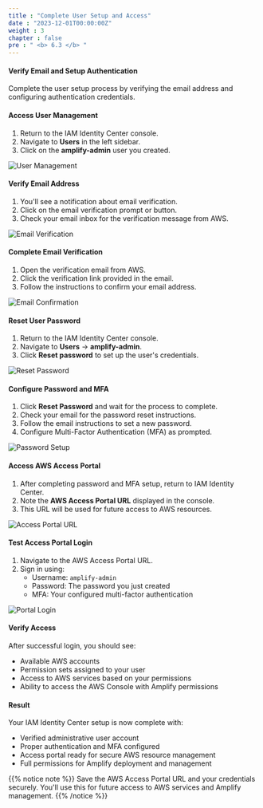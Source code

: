 ```yaml
---
title : "Complete User Setup and Access"
date : "2023-12-01T00:00:00Z"
weight : 3
chapter : false
pre : " <b> 6.3 </b> "
---
```


#### Verify Email and Setup Authentication

Complete the user setup process by verifying the email address and configuring authentication credentials.

#### Access User Management

1. Return to the IAM Identity Center console.
2. Navigate to **Users** in the left sidebar.
3. Click on the **amplify-admin** user you created.

![User Management](/images/6/6-7.png?featherlight=false&width=90pc)

#### Verify Email Address

1. You'll see a notification about email verification.
2. Click on the email verification prompt or button.
3. Check your email inbox for the verification message from AWS.

![Email Verification](/images/6/6-8.png?featherlight=false&width=90pc)

#### Complete Email Verification

1. Open the verification email from AWS.
2. Click the verification link provided in the email.
3. Follow the instructions to confirm your email address.

![Email Confirmation](/images/6/6-9.png?featherlight=false&width=90pc)

#### Reset User Password

1. Return to the IAM Identity Center console.
2. Navigate to **Users** → **amplify-admin**.
3. Click **Reset password** to set up the user's credentials.

![Reset Password](/images/6/6-10.png?featherlight=false&width=90pc)

#### Configure Password and MFA

1. Click **Reset Password** and wait for the process to complete.
2. Check your email for the password reset instructions.
3. Follow the email instructions to set a new password.
4. Configure Multi-Factor Authentication (MFA) as prompted.

![Password Setup](/images/6/6-11.png?featherlight=false&width=90pc)

#### Access AWS Access Portal

1. After completing password and MFA setup, return to IAM Identity Center.
2. Note the **AWS Access Portal URL** displayed in the console.
3. This URL will be used for future access to AWS resources.

![Access Portal URL](/images/6/6-12.png?featherlight=false&width=90pc)

#### Test Access Portal Login

1. Navigate to the AWS Access Portal URL.
2. Sign in using:
   - Username: `amplify-admin`
   - Password: The password you just created
   - MFA: Your configured multi-factor authentication

![Portal Login](/images/6/6-13.png?featherlight=false&width=90pc)

#### Verify Access

After successful login, you should see:
- Available AWS accounts
- Permission sets assigned to your user
- Access to AWS services based on your permissions
- Ability to access the AWS Console with Amplify permissions

#### Result

Your IAM Identity Center setup is now complete with:
- Verified administrative user account
- Proper authentication and MFA configured
- Access portal ready for secure AWS resource management
- Full permissions for Amplify deployment and management

{{% notice note %}}
Save the AWS Access Portal URL and your credentials securely. You'll use this for future access to AWS services and Amplify management.
{{% /notice %}}